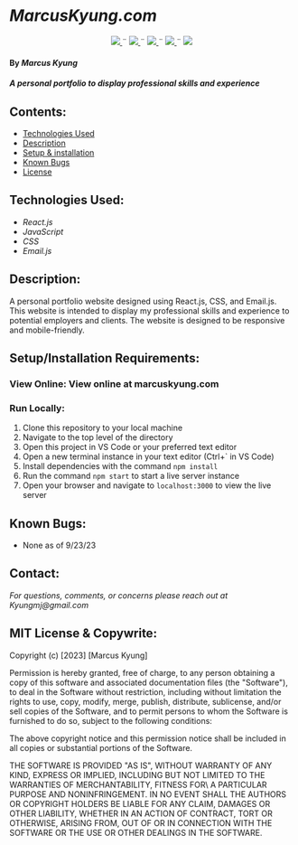 # _MarcusKyung.com_

<div align="center">
    <!-- Project Shields -->
    <div align="center">
        <a href="https://github.com/MarcusKyung/portfolio-v2/graphs/contributors">
            <img src="https://img.shields.io/github/contributors/MarcusKyung/portfolio-v2.svg?style=plastic">
        </a>
        ¨
        <a href="https://github.com/MarcusKyung/portfolio-v2/stargazers">
            <img src="https://img.shields.io/github/stars/MarcusKyung/portfolio-v2.svg?color=yellow&style=plastic">
        </a>
        ¨
        <a href="https://github.com/MarcusKyung/portfolio-v2/issues">
            <img src="https://img.shields.io/github/issues/MarcusKyung/portfolio-v2?style=plastic">
        </a>
        ¨
        <a href="https://github.com/MarcusKyung/portfolio-v2/blob/main/license.txt">
            <img src="https://img.shields.io/github/license/MarcusKyung/portfolio-v2?color=orange&style=plastic">
        </a>
        ¨
        <a href="https://linkedin.com/in/MarcusKyung">
            <img src="https://img.shields.io/badge/-LinkedIn-black.svg?style=plastic&logo=linkedin&colorB=2867B2">
        </a>
    </div>
</div>

#### By _**Marcus Kyung**_

#### _A personal portfolio to display professional skills and experience_

## Contents:

- [Technologies Used](#technologies-used)
- [Description](#description)
- [Setup & installation](#setupinstallation-requirements)
- [Known Bugs](#known-bugs)
- [License](#license)

## Technologies Used:

- _React.js_
- _JavaScript_
- _CSS_
- _Email.js_

## Description:

A personal portfolio website designed using React.js, CSS, and Email.js. This website is intended to display my professional skills and experience to potential employers and clients. The website is designed to be responsive and mobile-friendly.

## Setup/Installation Requirements:
### View Online: View online at marcuskyung.com

### Run Locally:
1. Clone this repository to your local machine
2. Navigate to the top level of the directory
3. Open this project in VS Code or your preferred text editor
4. Open a new terminal instance in your text editor (Ctrl+` in VS Code)
5. Install dependencies with the command `npm install`
6. Run the command `npm start` to start a live server instance
7. Open your browser and navigate to `localhost:3000` to view the live server

## Known Bugs:
- None as of 9/23/23

## Contact:
_For questions, comments, or concerns please reach out at Kyungmj@gmail.com_

## MIT License & Copywrite:
Copyright (c) [2023] [Marcus Kyung]

Permission is hereby granted, free of charge, to any person obtaining a copy of this software and associated documentation files (the "Software"), to deal in the Software without restriction, including without limitation the rights to use, copy, modify, merge, publish, distribute, sublicense, and/or sell copies of the Software, and to permit persons to whom the Software is furnished to do so, subject to the following conditions:

The above copyright notice and this permission notice shall be included in all copies or substantial portions of the Software.

THE SOFTWARE IS PROVIDED "AS IS", WITHOUT WARRANTY OF ANY KIND, EXPRESS OR IMPLIED, INCLUDING BUT NOT LIMITED TO THE WARRANTIES OF MERCHANTABILITY, FITNESS FOR\ A PARTICULAR PURPOSE AND NONINFRINGEMENT. IN NO EVENT SHALL THE AUTHORS OR COPYRIGHT HOLDERS BE LIABLE FOR ANY CLAIM, DAMAGES OR OTHER LIABILITY, WHETHER IN AN ACTION OF CONTRACT, TORT OR OTHERWISE, ARISING FROM, OUT OF OR IN CONNECTION WITH THE SOFTWARE OR THE USE OR OTHER DEALINGS IN THE SOFTWARE.